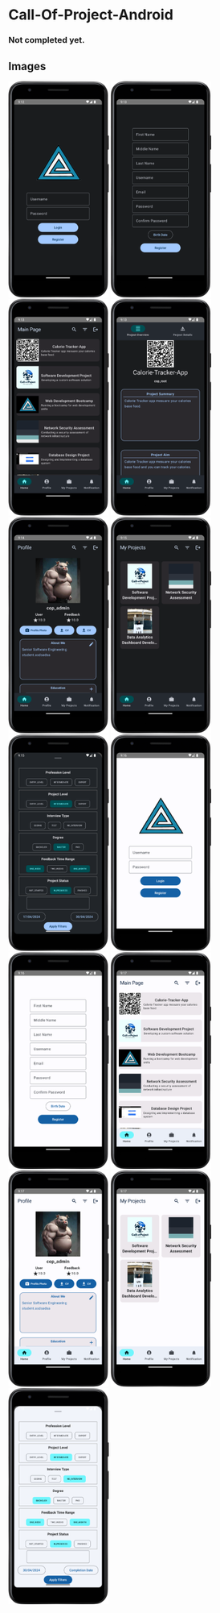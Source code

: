 # Call-Of-Project-Android

### Not completed yet.

## Images
<p float="left">
<img width="200" src="./images/theme/dark/login.png">
<img width="200" src="./images/theme/dark/register.png">
<img width="200" src="./images/theme/dark/main.png">
<img width="200" src="./images/theme/dark/overview.png">
<img width="200" src="./images/theme/dark/profile.png">
<img width="200" src="./images/theme/dark/my_projects.png">
<img width="200" src="./images/theme/dark/project_filter.png">

<img width="200" src="./images/theme/light/login.png">
<img width="200" src="./images/theme/light/register.png">
<img width="200" src="./images/theme/light/main.png">
<img width="200" src="./images/theme/light/profile.png">
<img width="200" src="./images/theme/light/my_projects.png">
<img width="200" src="./images/theme/light/project_filter.png">
</p>